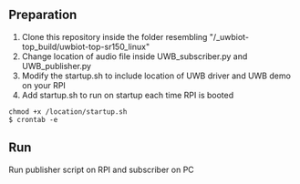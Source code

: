 Preparation
-----------
1. Clone this repository inside the folder resembling "/_uwbiot-top_build/uwbiot-top-sr150_linux"
2. Change location of audio file inside UWB_subscriber.py and UWB_publisher.py
3.  Modify the startup.sh to include location of UWB driver and UWB demo on your RPI
4.  Add startup.sh to run on startup each time RPI is booted

```
chmod +x /location/startup.sh
$ crontab -e
```

Run
---
Run publisher script on RPI and subscriber on PC
